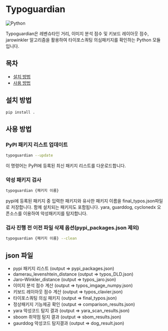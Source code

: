 # Typoguardian
![Python](https://img.shields.io/badge/Python-3.10%2B-blue)


Typoguardian은 레벤슈타인 거리, 이미지 분석 점수 및 키보드 레이아웃 점수, jarowinkler 알고리즘을 활용하여 타이포스쿼팅 의심패키지를 확인하는 Python 모듈입니다.

## 목차
- [설치 방법](#설치-방법)
- [사용 방법](#사용-방법)

## 설치 방법
```bash
pip install .
```
## 사용 방법

### PyPI 패키지 리스트 업데이트
```bash
typoguardian --update
```
이 명령어는 PyPI에 등록된 최신 패키지 리스트를 다운로드합니다.

### 악성 패키지 검사
```bash
typoguardian {패키지 이름}
```
pypi에 등록된 패키지 중 입력한 패키지와 유사한 패키지 이름을 final_typos.json파일로 저장합니다. 함께 설치되는 패키지도 포함됩니다.
yara, guarddog, cyclonedx 오픈소스를 이용하여 악성패키지를 탐지합니다.

### 검사 진행 전 이전 파일 삭제 옵션(pypi_packages.json 제외)
```bash
typoguardian {패키지 이름} --clean
```

## json 파일
- pypi 패키지 리스트 (output => pypi_packages.json)
- damerau_levenshtein_distance (output => typos_DLD.json)
- Jaro–Winkler_distance (output => typos_jaro.json)
- 이미지 분석 점수 계산 (output => typos_imgage_numpy.json) 
- 키보드 레이아웃 점수 계산 (output => typos_clavier.json)
- 타이포스쿼팅 의심 패키지 (output => final_typos.json)
- 정상패키지 기능제공 확인 (output => comparison_results.json)
- yara 악성코드 탐지 결과 (output => yara_scan_results.json)
- sboom 취약점 탐지 결과 (output => sbom_results.json)
- gaurddog 악성코드 탐지결과 (output => dog_result.json)
